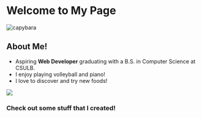 <h1>Welcome to My Page</h1> <img src="https://i.giphy.com/media/v1.Y2lkPTc5MGI3NjExNXE0aG93cnZ5djhhMWdtbzc5YXI3MWgwcDUzZW8wbW14d3c4aThrbyZlcD12MV9pbnRlcm5hbF9naWZfYnlfaWQmY3Q9Zw/qXtsvBPk9PXXEURkZA/giphy.gif" alt="capybara">
<h2>About Me!</h2>
<ul>
<li>Aspiring <b>Web Developer</b> graduating with a B.S. in Computer Science at CSULB.</li>
<li>I enjoy playing volleyball and piano!</li>
<li>I love to discover and try new foods!</li>
</ul>
<img src="https://media.giphy.com/media/cqtfbphEWzifnUK83c/giphy.gif?cid=ecf05e4742fqiuujefvk28p1uqqt8nc6shahxftrfb14uykz&ep=v1_gifs_related&rid=giphy.gif&ct=g">
<h3>Check out some stuff that I created!</h3>
